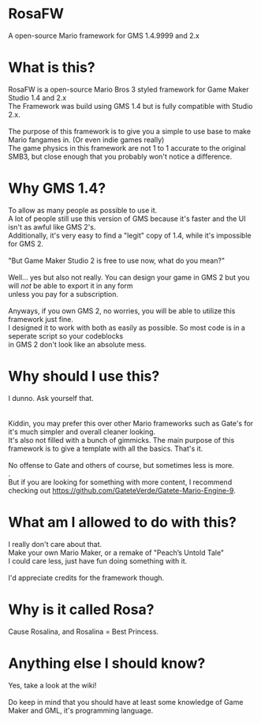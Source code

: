 # RosaFW
A open-source Mario framework for GMS 1.4.9999 and 2.x

# What is this?
RosaFW is a open-source Mario Bros 3 styled framework for Game Maker Studio 1.4 and 2.x<br />
The Framework was build using GMS 1.4 but is fully compatible with Studio 2.x.<br /><br />
The purpose of this framework is to give you a simple to use base to make Mario fangames in. (Or even indie games really)<br />
The game physics in this framework are not 1 to 1 accurate to the original SMB3, but close enough that you probably won't notice a difference.

# Why GMS 1.4?
To allow as many people as possible to use it.<br />
A lot of people still use this version of GMS because it's faster and the UI isn't as awful like GMS 2's.<br />
Additionally, it's very easy to find a "legit" copy of 1.4, while it's impossible for GMS 2.<br /><br />
"But Game Maker Studio 2 is free to use now, what do you mean?"<br /><br />
Well... yes but also not really. You can design your game in GMS 2 but you will *not* be able to export it in any form<br />
unless you pay for a subscription.<br /><br />
Anyways, if you own GMS 2, no worries, you will be able to utilize this framework just fine.<br />
I designed it to work with both as easily as possible. So most code is in a seperate script so your codeblocks<br />
in GMS 2 don't look like an absolute mess.

# Why should I use this?
I dunno. Ask yourself that.<br /><br /><br /> 
Kiddin, you may prefer this over other Mario frameworks such as Gate's for it's much simpler and overall cleaner looking.<br />
It's also not filled with a bunch of gimmicks. The main purpose of this framework is to give a template with all the basics. That's it.<br /><br />
No offense to Gate and others of course, but sometimes less is more.<br />.<br />
But if you are looking for something with more content, I recommend checking out https://github.com/GateteVerde/Gatete-Mario-Engine-9.

# What am I allowed to do with this?
I really don't care about that.<br /> Make your own Mario Maker, or a remake of "Peach’s Untold Tale"<br />
I could care less, just have fun doing something with it.<br /><br />
I'd appreciate credits for the framework though.

# Why is it called Rosa?
Cause Rosalina, and Rosalina = Best Princess.

# Anything else I should know?
Yes, take a look at the wiki!<br /><br />
Do keep in mind that you should have at least some knowledge of Game Maker and GML, it's programming language.<br />
